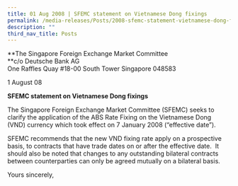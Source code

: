 ```yaml
---
title: 01 Aug 2008 | SFEMC statement on Vietnamese Dong fixings
permalink: /media-releases/Posts/2008-sfemc-statement-vietnamese-dong-fixing/
description: ""
third_nav_title: Posts
---
```

**The Singapore Foreign Exchange Market Committee  
**c/o Deutsche Bank AG  
One Raffles Quay #18-00 South Tower Singapore 048583

1 August 08  
  
**SFEMC statement on Vietnamese Dong fixings**  

The Singapore Foreign Exchange Market Committee (SFEMC) seeks to clarify the application of the ABS Rate Fixing on the Vietnamese Dong (VND) currency which took effect on 7 January 2008 (“effective date”).

  

SFEMC recommends that the new VND fixing rate apply on a prospective basis, to contracts that have trade dates on or after the effective date.  It should also be noted that changes to any outstanding bilateral contracts between counterparties can only be agreed mutually on a bilateral basis.  

  
Yours sincerely,